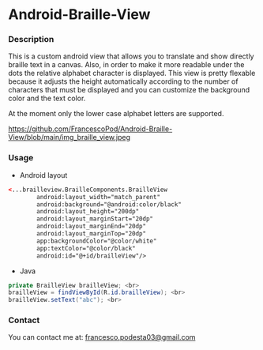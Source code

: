 # Android-Braille-View

### Description
This is a custom android view that allows you to translate and show directly braille text in a canvas.
Also, in order to make it more readable under the dots the relative alphabet character is displayed.
This view is pretty flexable because it adjusts the height automatically according to the number of characters that must be displayed and you can customize the background color and the text color.

At the moment only the lower case alphabet letters are supported.

https://github.com/FrancescoPod/Android-Braille-View/blob/main/img_braille_view.jpeg

### Usage
* Android layout <br>
```xml
<...brailleview.BrailleComponents.BrailleView
        android:layout_width="match_parent"
        android:background="@android:color/black"
        android:layout_height="200dp"
        android:layout_marginStart="20dp"
        android:layout_marginEnd="20dp"
        android:layout_marginTop="20dp"
        app:backgroundColor="@color/white"
        app:textColor="@color/black"
        android:id="@+id/brailleView"/>
```
* Java <br>
```java
private BrailleView brailleView; <br>
brailleView = findViewById(R.id.brailleView); <br>
brailleView.setText("abc"); <br>
```
  
### Contact
You can contact me at: francesco.podesta03@gmail.com




